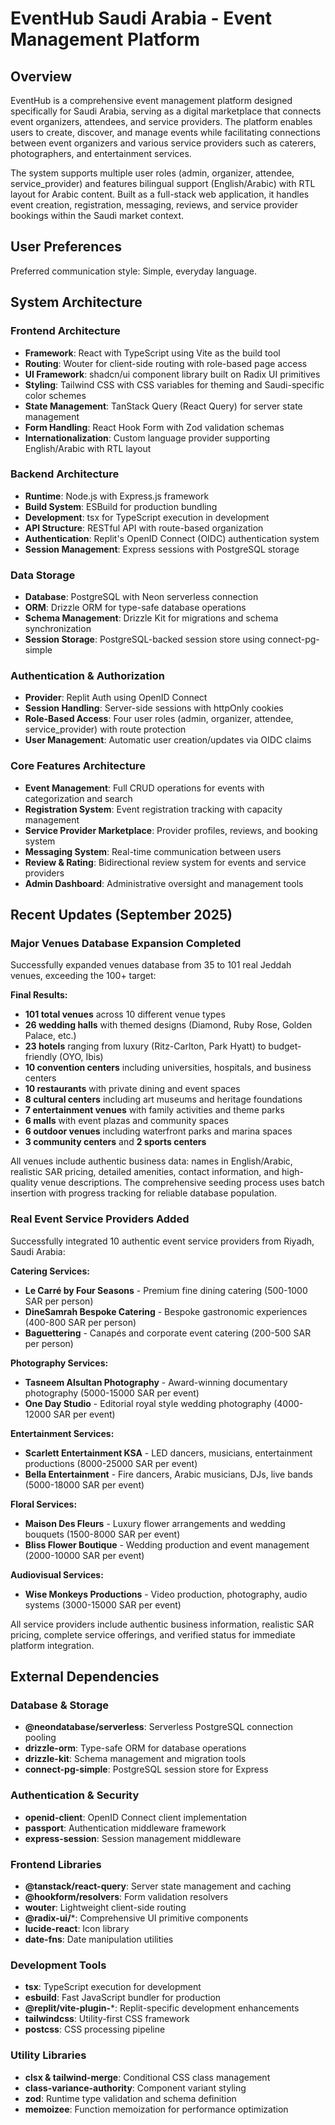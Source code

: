 # EventHub Saudi Arabia - Event Management Platform

## Overview

EventHub is a comprehensive event management platform designed specifically for Saudi Arabia, serving as a digital marketplace that connects event organizers, attendees, and service providers. The platform enables users to create, discover, and manage events while facilitating connections between event organizers and various service providers such as caterers, photographers, and entertainment services.

The system supports multiple user roles (admin, organizer, attendee, service_provider) and features bilingual support (English/Arabic) with RTL layout for Arabic content. Built as a full-stack web application, it handles event creation, registration, messaging, reviews, and service provider bookings within the Saudi market context.

## User Preferences

Preferred communication style: Simple, everyday language.

## System Architecture

### Frontend Architecture
- **Framework**: React with TypeScript using Vite as the build tool
- **Routing**: Wouter for client-side routing with role-based page access
- **UI Framework**: shadcn/ui component library built on Radix UI primitives
- **Styling**: Tailwind CSS with CSS variables for theming and Saudi-specific color schemes
- **State Management**: TanStack Query (React Query) for server state management
- **Form Handling**: React Hook Form with Zod validation schemas
- **Internationalization**: Custom language provider supporting English/Arabic with RTL layout

### Backend Architecture
- **Runtime**: Node.js with Express.js framework
- **Build System**: ESBuild for production bundling
- **Development**: tsx for TypeScript execution in development
- **API Structure**: RESTful API with route-based organization
- **Authentication**: Replit's OpenID Connect (OIDC) authentication system
- **Session Management**: Express sessions with PostgreSQL storage

### Data Storage
- **Database**: PostgreSQL with Neon serverless connection
- **ORM**: Drizzle ORM for type-safe database operations
- **Schema Management**: Drizzle Kit for migrations and schema synchronization
- **Session Storage**: PostgreSQL-backed session store using connect-pg-simple

### Authentication & Authorization
- **Provider**: Replit Auth using OpenID Connect
- **Session Handling**: Server-side sessions with httpOnly cookies
- **Role-Based Access**: Four user roles (admin, organizer, attendee, service_provider) with route protection
- **User Management**: Automatic user creation/updates via OIDC claims

### Core Features Architecture
- **Event Management**: Full CRUD operations for events with categorization and search
- **Registration System**: Event registration tracking with capacity management
- **Service Provider Marketplace**: Provider profiles, reviews, and booking system
- **Messaging System**: Real-time communication between users
- **Review & Rating**: Bidirectional review system for events and service providers
- **Admin Dashboard**: Administrative oversight and management tools

## Recent Updates (September 2025)

### Major Venues Database Expansion Completed
Successfully expanded venues database from 35 to 101 real Jeddah venues, exceeding the 100+ target:

**Final Results:**
- **101 total venues** across 10 different venue types
- **26 wedding halls** with themed designs (Diamond, Ruby Rose, Golden Palace, etc.)
- **23 hotels** ranging from luxury (Ritz-Carlton, Park Hyatt) to budget-friendly (OYO, Ibis)
- **10 convention centers** including universities, hospitals, and business centers
- **10 restaurants** with private dining and event spaces
- **8 cultural centers** including art museums and heritage foundations
- **7 entertainment venues** with family activities and theme parks
- **6 malls** with event plazas and community spaces
- **6 outdoor venues** including waterfront parks and marina spaces
- **3 community centers** and **2 sports centers**

All venues include authentic business data: names in English/Arabic, realistic SAR pricing, detailed amenities, contact information, and high-quality venue descriptions. The comprehensive seeding process uses batch insertion with progress tracking for reliable database population.

### Real Event Service Providers Added
Successfully integrated 10 authentic event service providers from Riyadh, Saudi Arabia:

**Catering Services:**
- **Le Carré by Four Seasons** - Premium fine dining catering (500-1000 SAR per person)
- **DineSamrah Bespoke Catering** - Bespoke gastronomic experiences (400-800 SAR per person)
- **Baguettering** - Canapés and corporate event catering (200-500 SAR per person)

**Photography Services:**
- **Tasneem Alsultan Photography** - Award-winning documentary photography (5000-15000 SAR per event)
- **One Day Studio** - Editorial royal style wedding photography (4000-12000 SAR per event)

**Entertainment Services:**
- **Scarlett Entertainment KSA** - LED dancers, musicians, entertainment productions (8000-25000 SAR per event)
- **Bella Entertainment** - Fire dancers, Arabic musicians, DJs, live bands (5000-18000 SAR per event)

**Floral Services:**
- **Maison Des Fleurs** - Luxury flower arrangements and wedding bouquets (1500-8000 SAR per event)
- **Bliss Flower Boutique** - Wedding production and event management (2000-10000 SAR per event)

**Audiovisual Services:**
- **Wise Monkeys Productions** - Video production, photography, audio systems (3000-15000 SAR per event)

All service providers include authentic business information, realistic SAR pricing, complete service offerings, and verified status for immediate platform integration.

## External Dependencies

### Database & Storage
- **@neondatabase/serverless**: Serverless PostgreSQL connection pooling
- **drizzle-orm**: Type-safe ORM for database operations
- **drizzle-kit**: Schema management and migration tools
- **connect-pg-simple**: PostgreSQL session store for Express

### Authentication & Security
- **openid-client**: OpenID Connect client implementation
- **passport**: Authentication middleware framework
- **express-session**: Session management middleware

### Frontend Libraries
- **@tanstack/react-query**: Server state management and caching
- **@hookform/resolvers**: Form validation resolvers
- **wouter**: Lightweight client-side routing
- **@radix-ui/***: Comprehensive UI primitive components
- **lucide-react**: Icon library
- **date-fns**: Date manipulation utilities

### Development Tools
- **tsx**: TypeScript execution for development
- **esbuild**: Fast JavaScript bundler for production
- **@replit/vite-plugin-***: Replit-specific development enhancements
- **tailwindcss**: Utility-first CSS framework
- **postcss**: CSS processing pipeline

### Utility Libraries
- **clsx & tailwind-merge**: Conditional CSS class management
- **class-variance-authority**: Component variant styling
- **zod**: Runtime type validation and schema definition
- **memoizee**: Function memoization for performance optimization